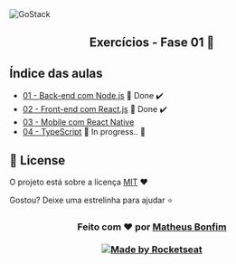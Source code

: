 <img alt="GoStack" src="https://storage.googleapis.com/golden-wind/bootcamp-gostack/header-desafios.png" />

<h2 align="center">
  Exercícios - Fase 01 🚀
</h2>

## Índice das aulas

- [01 - Back-end com Node.js](https://github.com/matheusfbonfim/bootcamp-gostack11-exercicios/tree/master/fase-01/backend-node) 🚀 Done :heavy_check_mark: 
- [02 - Front-end com React.js](https://github.com/matheusfbonfim/bootcamp-gostack11-exercicios/tree/master/fase-01/frontend-reactJS) 🚀 Done :heavy_check_mark: 
- [03 - Mobile com React Native]()
- [04 - TypeScript]() :construction: In progress.. :construction:

## :memo: License

O projeto está sobre a licença [MIT](./LICENSE) ❤️ 

Gostou? Deixe uma estrelinha para ajudar ⭐

<!-- Mensagem final -->
<h3 align="center">
Feito com ❤️ por <a href="https://www.linkedin.com/in/matheus-de-farias-bonfim-448667169/">Matheus Bonfim</a>
<br><br>
<a href="https://rocketseat.com.br">
  <img alt="Made by Rocketseat" src="https://img.shields.io/badge/made%20by-Rocketseat-%237519C1">
</a>
</h3>
</h3>
